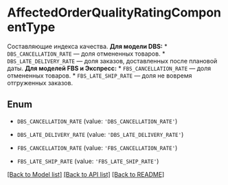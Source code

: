 # AffectedOrderQualityRatingComponentType

Составляющие индекса качества.  **Для модели DBS:** * `DBS_CANCELLATION_RATE` — доля отмененных товаров. * `DBS_LATE_DELIVERY_RATE` — доля заказов, доставленных после плановой даты.  **Для моделей FBS и Экспресс:** * `FBS_CANCELLATION_RATE` — доля отмененных товаров. * `FBS_LATE_SHIP_RATE` — доля не вовремя отгруженных заказов. 

## Enum

* `DBS_CANCELLATION_RATE` (value: `'DBS_CANCELLATION_RATE'`)

* `DBS_LATE_DELIVERY_RATE` (value: `'DBS_LATE_DELIVERY_RATE'`)

* `FBS_CANCELLATION_RATE` (value: `'FBS_CANCELLATION_RATE'`)

* `FBS_LATE_SHIP_RATE` (value: `'FBS_LATE_SHIP_RATE'`)

[[Back to Model list]](../README.md#documentation-for-models) [[Back to API list]](../README.md#documentation-for-api-endpoints) [[Back to README]](../README.md)



